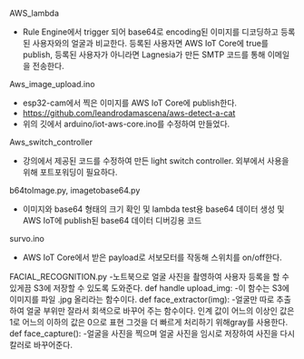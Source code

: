 AWS_lambda
- Rule Engine에서 trigger 되어 base64로 encoding된 이미지를 디코딩하고 등록된 사용자와의 얼굴과 비교한다. 등록된 사용자면 AWS IoT Core에 true를 publish, 등록된 사용자가 아니라면 Lagnesia가 만든 SMTP 코드를 통해 이메일을 전송한다.

Aws_image_upload.ino
- esp32-cam에서 찍은 이미지를 AWS IoT Core에 publish한다.
- https://github.com/leandrodamascena/aws-detect-a-cat
- 위의 깃에서 arduino/iot-aws-core.ino를 수정하여 만들었다.

Aws_switch_controller
- 강의에서 제공된 코드를 수정하여 만든 light switch controller. 외부에서 사용을 위해 포트포워딩이 필요하다.

b64toImage.py, imagetobase64.py
- 이미지와 base64 형태의 크기 확인 및 lambda test용 base64 데이터 생성 및 AWS IoT에 publish된 base64 데이터 디버깅용 코드

survo.ino
- AWS IoT Core에서 받은 payload로 서보모터를 작동해 스위치를 on/off한다.

FACIAL_RECOGNITION.py
-노트북으로 얼굴 사진을 촬영하여 사용자 등록을 할 수 있게끔 S3에 저장할 수 있도록 도와준다.
def handle upload_img:
-이 함수는 S3에 이미지를  파일 .jpg 올리라는 함수이다.
def face_extractor(img):
-얼굴만 따로 추출하여 얼굴 부위만 잘라서 회색으로 바꾸어 주는 함수이다. 인계 값이 어느의 이상인 값은 1로 어느의 이하의 값은 0으로 표현 그것을 더 빠르게 처리하기 위해gray를 사용한다.
def face_capture():
-얼굴을 사진을 찍으며 얼굴 사진을 임시로 저장하여 사진을 다시 칼러로 바꾸어준다.
